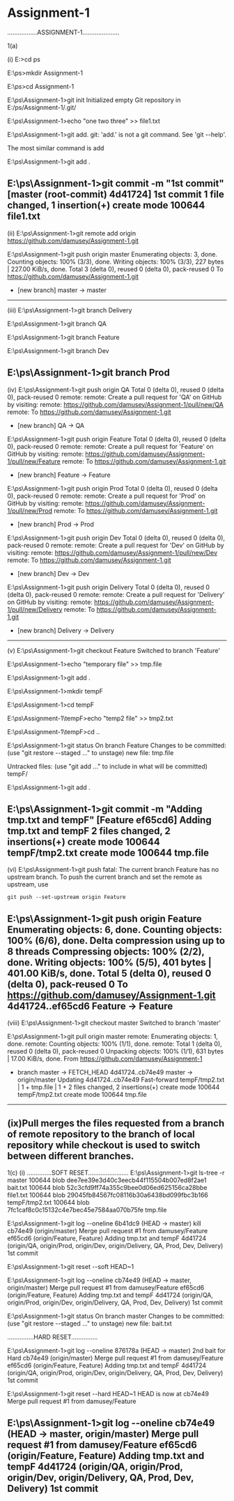 # Assignment-1
.................ASSIGNMENT-1.....................

1(a)

(i)
E:\>cd ps

E:\ps>mkdir Assignment-1

E:\ps>cd Assignment-1

E:\ps\Assignment-1>git init
Initialized empty Git repository in E:/ps/Assignment-1/.git/

E:\ps\Assignment-1>echo "one two three" >> file1.txt

E:\ps\Assignment-1>git add.
git: 'add.' is not a git command. See 'git --help'.

The most similar command is
        add

E:\ps\Assignment-1>git add .

E:\ps\Assignment-1>git commit -m "1st commit"
[master (root-commit) 4d41724] 1st commit
 1 file changed, 1 insertion(+)
 create mode 100644 file1.txt
----------------------------------------------------------------------------
(ii)
E:\ps\Assignment-1>git remote add origin https://github.com/damusey/Assignment-1.git

E:\ps\Assignment-1>git push origin master
Enumerating objects: 3, done.
Counting objects: 100% (3/3), done.
Writing objects: 100% (3/3), 227 bytes | 227.00 KiB/s, done.
Total 3 (delta 0), reused 0 (delta 0), pack-reused 0
To https://github.com/damusey/Assignment-1.git
 * [new branch]      master -> master
------------------------------------------------------------------------------
(iii)
E:\ps\Assignment-1>git branch Delivery

E:\ps\Assignment-1>git branch QA

E:\ps\Assignment-1>git branch Feature

E:\ps\Assignment-1>git branch Dev

E:\ps\Assignment-1>git branch Prod
-------------------------------------------------------------------------------
(iv)
E:\ps\Assignment-1>git push origin QA
Total 0 (delta 0), reused 0 (delta 0), pack-reused 0
remote:
remote: Create a pull request for 'QA' on GitHub by visiting:
remote:      https://github.com/damusey/Assignment-1/pull/new/QA
remote:
To https://github.com/damusey/Assignment-1.git
 * [new branch]      QA -> QA

E:\ps\Assignment-1>git push origin Feature
Total 0 (delta 0), reused 0 (delta 0), pack-reused 0
remote:
remote: Create a pull request for 'Feature' on GitHub by visiting:
remote:      https://github.com/damusey/Assignment-1/pull/new/Feature
remote:
To https://github.com/damusey/Assignment-1.git
 * [new branch]      Feature -> Feature

E:\ps\Assignment-1>git push origin Prod
Total 0 (delta 0), reused 0 (delta 0), pack-reused 0
remote:
remote: Create a pull request for 'Prod' on GitHub by visiting:
remote:      https://github.com/damusey/Assignment-1/pull/new/Prod
remote:
To https://github.com/damusey/Assignment-1.git
 * [new branch]      Prod -> Prod

E:\ps\Assignment-1>git push origin Dev
Total 0 (delta 0), reused 0 (delta 0), pack-reused 0
remote:
remote: Create a pull request for 'Dev' on GitHub by visiting:
remote:      https://github.com/damusey/Assignment-1/pull/new/Dev
remote:
To https://github.com/damusey/Assignment-1.git
 * [new branch]      Dev -> Dev

E:\ps\Assignment-1>git push origin Delivery
Total 0 (delta 0), reused 0 (delta 0), pack-reused 0
remote:
remote: Create a pull request for 'Delivery' on GitHub by visiting:
remote:      https://github.com/damusey/Assignment-1/pull/new/Delivery
remote:
To https://github.com/damusey/Assignment-1.git
 * [new branch]      Delivery -> Delivery
------------------------------------------------------------------------------------------
(v)
E:\ps\Assignment-1>git checkout Feature
Switched to branch 'Feature'

E:\ps\Assignment-1>echo "temporary file" >> tmp.file

E:\ps\Assignment-1>git add .

E:\ps\Assignment-1>mkdir tempF

E:\ps\Assignment-1>cd tempF

E:\ps\Assignment-1\tempF>echo "temp2 file" >> tmp2.txt

E:\ps\Assignment-1\tempF>cd ..

E:\ps\Assignment-1>git status
On branch Feature
Changes to be committed:
  (use "git restore --staged <file>..." to unstage)
        new file:   tmp.file

Untracked files:
  (use "git add <file>..." to include in what will be committed)
        tempF/


E:\ps\Assignment-1>git add .

E:\ps\Assignment-1>git commit -m "Adding tmp.txt and tempF"
[Feature ef65cd6] Adding tmp.txt and tempF
 2 files changed, 2 insertions(+)
 create mode 100644 tempF/tmp2.txt
 create mode 100644 tmp.file
---------------------------------------------------------------------------------
(vi)
E:\ps\Assignment-1>git push
fatal: The current branch Feature has no upstream branch.
To push the current branch and set the remote as upstream, use

    git push --set-upstream origin Feature


E:\ps\Assignment-1>git push origin Feature
Enumerating objects: 6, done.
Counting objects: 100% (6/6), done.
Delta compression using up to 8 threads
Compressing objects: 100% (2/2), done.
Writing objects: 100% (5/5), 401 bytes | 401.00 KiB/s, done.
Total 5 (delta 0), reused 0 (delta 0), pack-reused 0
To https://github.com/damusey/Assignment-1.git
   4d41724..ef65cd6  Feature -> Feature
----------------------------------------------------------------------------------
(viii)
E:\ps\Assignment-1>git checkout master
Switched to branch 'master'

E:\ps\Assignment-1>git pull origin master
remote: Enumerating objects: 1, done.
remote: Counting objects: 100% (1/1), done.
remote: Total 1 (delta 0), reused 0 (delta 0), pack-reused 0
Unpacking objects: 100% (1/1), 631 bytes | 17.00 KiB/s, done.
From https://github.com/damusey/Assignment-1
 * branch            master     -> FETCH_HEAD
   4d41724..cb74e49  master     -> origin/master
Updating 4d41724..cb74e49
Fast-forward
 tempF/tmp2.txt | 1 +
 tmp.file       | 1 +
 2 files changed, 2 insertions(+)
 create mode 100644 tempF/tmp2.txt
 create mode 100644 tmp.file
-------------------------------------------------------------------------------------
(ix)Pull merges the files requested from a branch of remote repository
to the branch of local repository while checkout is used to switch
between different branches.
-------------------------------------------------------------------------------------

1(c)
(i)
..............SOFT RESET.......................
E:\ps\Assignment-1>git ls-tree -r master
100644 blob dee7ee39e3d40c3eecb44f115504b007ed8f2ae1    bait.txt
100644 blob 52c3cfd9ff74a355c9bee0d06ed625156ca28bbe    file1.txt
100644 blob 29045fb84567fc08116b30a6438bd099fbc3b166    tempF/tmp2.txt
100644 blob 7fc1caf8c0c15132c4e7bec45e7584aa070b75fe    tmp.file

E:\ps\Assignment-1>git log --oneline
6b41dc9 (HEAD -> master) kill
cb74e49 (origin/master) Merge pull request #1 from damusey/Feature
ef65cd6 (origin/Feature, Feature) Adding tmp.txt and tempF
4d41724 (origin/QA, origin/Prod, origin/Dev, origin/Delivery, QA, Prod, Dev, Delivery) 1st commit

E:\ps\Assignment-1>git reset --soft HEAD~1

E:\ps\Assignment-1>git log --oneline
cb74e49 (HEAD -> master, origin/master) Merge pull request #1 from damusey/Feature
ef65cd6 (origin/Feature, Feature) Adding tmp.txt and tempF
4d41724 (origin/QA, origin/Prod, origin/Dev, origin/Delivery, QA, Prod, Dev, Delivery) 1st commit

E:\ps\Assignment-1>git status
On branch master
Changes to be committed:
  (use "git restore --staged <file>..." to unstage)
        new file:   bait.txt

...............HARD RESET...............

E:\ps\Assignment-1>git log --oneline
876178a (HEAD -> master) 2nd bait for Hard
cb74e49 (origin/master) Merge pull request #1 from damusey/Feature
ef65cd6 (origin/Feature, Feature) Adding tmp.txt and tempF
4d41724 (origin/QA, origin/Prod, origin/Dev, origin/Delivery, QA, Prod, Dev, Delivery) 1st commit

E:\ps\Assignment-1>git reset --hard HEAD~1
HEAD is now at cb74e49 Merge pull request #1 from damusey/Feature

E:\ps\Assignment-1>git log --oneline
cb74e49 (HEAD -> master, origin/master) Merge pull request #1 from damusey/Feature
ef65cd6 (origin/Feature, Feature) Adding tmp.txt and tempF
4d41724 (origin/QA, origin/Prod, origin/Dev, origin/Delivery, QA, Prod, Dev, Delivery) 1st commit
----------------------------------------------------------------------------------------------------
